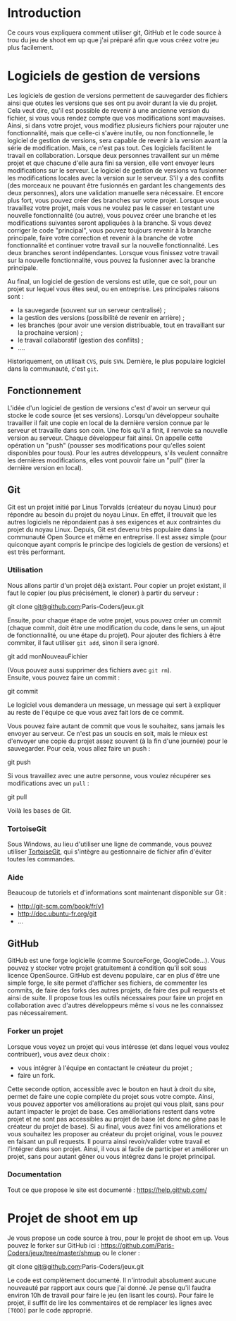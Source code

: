 # Introduction

Ce cours vous expliquera comment utiliser git, GitHub et le code source à trou du jeu de shoot em up que j'ai préparé afin que vous créez votre jeu plus facilement.

# Logiciels de gestion de versions

Les logiciels de gestion de versions permettent de sauvegarder des fichiers ainsi que otutes les versions que ses ont pu avoir durant la vie du projet. Cela veut dire, qu'il est possible de revenir à une ancienne version du fichier, si vous vous rendez compte que vos modifications sont mauvaises.
Ainsi, si dans votre projet, vous modifiez plusieurs fichiers pour rajouter une fonctionnalité, mais que celle-ci s'avère inutile, ou non fonctionnelle, le logiciel de gestion de versions, sera capable de revenir à la version avant la série de modification. Mais, ce n'est pas tout. Ces logiciels facilitent le travail en collaboration. Lorsque deux personnes travaillent sur un même projet et que chacune d'elle aura fini sa version, elle vont envoyer leurs modifications sur le serveur. Le logiciel de gestion de versions va fusionner les modifications locales avec la version sur le serveur. S'il y a des conflits (des morceaux ne pouvant être fusionnés en gardant les changements des deux personnes), alors une validation manuelle sera nécessaire.
Et encore plus fort, vous pouvez créer des branches sur votre projet. Lorsque vous travaillez votre projet, mais vous ne voulez pas le casser en testant une nouvelle fonctionnalité (ou autre), vous pouvez créer une branche et les modifications suivantes seront appliquées à la branche. Si vous devez corriger le code "principal", vous pouvez toujours revenir à la branche principale, faire votre correction et revenir à la branche de votre fonctionnalité et continuer votre travail sur la nouvelle fonctionnalité. Les deux branches seront indépendantes. Lorsque vous finissez votre travail sur la nouvelle fonctionnalité, vous pouvez la fusionner avec la branche principale.

Au final, un logiciel de gestion de versions est utile, que ce soit, pour un projet sur lequel vous êtes seul, ou en entreprise. Les principales raisons sont :

* la sauvegarde (souvent sur un serveur centralisé) ;
* la gestion des versions (possibilité de revenir en arrière) ;
* les branches (pour avoir une version distribuable, tout en travaillant sur la prochaine version) ;
* le travail collaboratif (gestion des conflits) ;
* ....

Historiquement, on utilisait `CVS`, puis `SVN`. Dernière, le plus populaire logiciel dans la communauté, c'est `git`.

## Fonctionnement

L'idée d'un logiciel de gestion de versions c'est d'avoir un serveur qui stocke le code source (et ses versions). Lorsqu'un développeur souhaite travailler il fait une copie en local de la dernière version connue par le serveur et travaille dans son coin. Une fois qu'il a finit, il renvoie sa nouvelle version au serveur.
Chaque développeur fait ainsi. On appelle cette opération un "push" (pousser ses modifications pour qu'elles soient disponibles pour tous). Pour les autres développeurs, s'ils veulent connaître les dernières modifications, elles vont pouvoir faire un "pull" (tirer la dernière version en local).

## Git

Git est un projet initié par Linus Torvalds (créateur du noyau Linux) pour répondre au besoin du projet du noyau Linux. En effet, il trouvait que les autres logiciels ne répondaient pas à ses exigences et aux contraintes du projet du noyau Linux.
Depuis, Git est devenu très populaire dans la communauté Open Source et même en entreprise. Il est assez simple (pour quiconque ayant compris le principe des logiciels de gestion de versions) et est très performant.

### Utilisation

Nous allons partir d'un projet déjà existant.
Pour copier un projet existant, il faut le copier (ou plus précisément, le cloner) à partir du serveur :

   git clone git@github.com:Paris-Coders/jeux.git

Ensuite, pour chaque étape de votre projet, vous pouvez créer un commit (chaque commit, doit être une modification du code, dans le sens, un ajout de fonctionnalité, ou une étape du projet).
Pour ajouter des fichiers à être commiter, il faut utiliser `git add`, sinon il sera ignoré.

   git add monNouveauFichier

(Vous pouvez aussi supprimer des fichiers avec `git rm`).   
Ensuite, vous pouvez faire un commit :

   git commit
   
Le logiciel vous demandera un message, un message qui sert à expliquer au reste de l'équipe ce que vous avez fait lors de ce commit.
   
Vous pouvez faire autant de commit que vous le souhaitez, sans jamais les envoyer au serveur. Ce n'est pas un soucis en soit, mais le mieux est d'envoyer une copie du projet assez souvent (à la fin d'une journée) pour le sauvegarder. Pour cela, vous allez faire un push :

   git push
   
Si vous travaillez avec une autre personne, vous voulez récupérer ses modifications avec un `pull` :

   git pull
   
Voilà les bases de Git.   

### TortoiseGit

Sous Windows, au lieu d'utiliser une ligne de commande, vous pouvez utiliser [TortoiseGit](https://code.google.com/p/tortoisegit/), qui s'intègre au gestionnaire de fichier afin d'éviter toutes les commandes.

### Aide

Beaucoup de tutoriels et d'informations sont maintenant disponible sur Git :
* http://git-scm.com/book/fr/v1
* http://doc.ubuntu-fr.org/git
* ...

## GitHub

GitHub est une forge logicielle (comme SourceForge, GoogleCode...). Vous pouvez y stocker votre projet gratuitement à condition qu'il soit sous licence OpenSource. GitHub est devenu populaire, car en plus d'être une simple forge, le site permet d'afficher ses fichiers, de commenter les commits, de faire des forks des autres projets, de faire des pull requests et ainsi de suite.
Il propose tous les outils nécessaires pour faire un projet en collaboration avec d'autres développeurs même si vous ne les connaissez pas nécessairement.

### Forker un projet

Lorsque vous voyez un projet qui vous intéresse (et dans lequel vous voulez contribuer), vous avez deux choix :
* vous intégrer à l'équipe en contactant le créateur du projet ;
* faire un fork.

Cette seconde option, accessible avec le bouton en haut à droit du site, permet de faire une copie complète du projet sous votre compte. Ainsi, vous pouvez apporter vos améliorations au projet qui vous plait, sans pour autant impacter le projet de base. Ces amélioriations restent dans votre projet et ne sont pas accessibles au projet de base (et donc ne gêne pas le créateur du projet de base). Si au final, vous avez fini vos améliorations et vous souhaitez les proposer au créateur du projet original, vous le pouvez en faisant un pull requests. Il pourra ainsi revoir/valider votre travail et l'intégrer dans son projet. Ainsi, il vous ai facile de participer et améliorer un projet, sans pour autant gêner ou vous intégrez dans le projet principal.

### Documentation

Tout ce que propose le site est documenté : https://help.github.com/

# Projet de shoot em up

Je vous propose un code source à trou, pour le projet de shoot em up. Vous pouvez le forker sur GitHub ici : https://github.com/Paris-Coders/jeux/tree/master/shmup ou le cloner :

   git clone git@github.com:Paris-Coders/jeux.git

Le code est complètement documenté. Il n'introduit absolument aucune nouveauté par rapport aux cours que j'ai donné. Je pense qu'il faudra environ 10h de travail pour faire le jeu (en lisant les cours).
Pour faire le projet, il suffit de lire les commentaires et de remplacer les lignes avec `[TODO]` par le code approprié.
